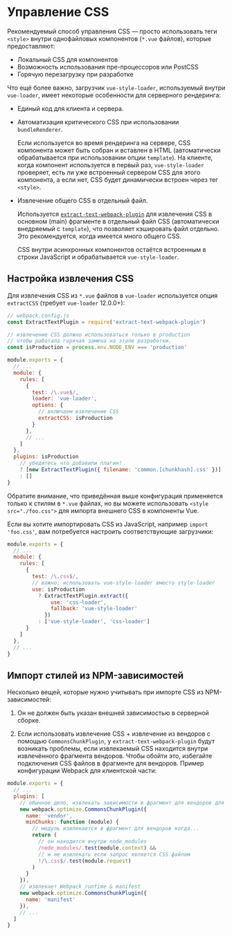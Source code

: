 # Управление CSS

Рекомендуемый способ управления CSS — просто использовать теги `<style>` внутри однофайловых компонентов (`*.vue` файлов), которые предоставляют:

- Локальный CSS для компонентов
- Возможность использования пре-процессоров или PostCSS
- Горячую перезагрузку при разработке

Что ещё более важно, загрузчик `vue-style-loader`, используемый внутри `vue-loader`, имеет некоторые особенности для серверного рендеринга:

- Единый код для клиента и сервера.

- Автоматизация критического CSS при использовании `bundleRenderer`.

  Если используется во время рендеринга на сервере, CSS компонента может быть собран и вставлен в HTML (автоматически обрабатывается при использовании опции `template`). На клиенте, когда компонент используется в первый раз, `vue-style-loader` проверяет, есть ли уже встроенный сервером CSS для этого компонента, а если нет, CSS будет динамически встроен через тег `<style>`.

- Извлечение общего CSS в отдельный файл.

  Используется [`extract-text-webpack-plugin`](https://github.com/webpack-contrib/extract-text-webpack-plugin) для извлечения CSS в основном (main) фрагменте в отдельный файл CSS (автоматически внедряемый с `template`), что позволяет кэшировать файл отдельно. Это рекомендуется, когда имеется много общего CSS.

  CSS внутри асинхронных компонентов остаётся встроенным в строки JavaScript и обрабатывается `vue-style-loader`.

## Настройка извлечения CSS

Для извлечения CSS из `*.vue` файлов в `vue-loader` используется опция `extractCSS` (требует `vue-loader` 12.0.0+):

``` js
// webpack.config.js
const ExtractTextPlugin = require('extract-text-webpack-plugin')

// извлечение CSS должно использоваться только в production
// чтобы работала горячая замена на этапе разработки.
const isProduction = process.env.NODE_ENV === 'production'

module.exports = {
  // ...
  module: {
    rules: [
      {
        test: /\.vue$/,
        loader: 'vue-loader',
        options: {
          // включаем извлечение CSS
          extractCSS: isProduction
        }
      },
      // ...
    ]
  },
  plugins: isProduction
    // убедитесь что добавили плагин!
    ? [new ExtractTextPlugin({ filename: 'common.[chunkhash].css' })]
    : []
}
```

Обратите внимание, что приведённая выше конфигурация применяется только к стилям в `*.vue` файлах, но вы можете использовать `<style src="./foo.css">` для импорта внешнего CSS в компоненты Vue.

Если вы хотите импортировать CSS из JavaScript, например `import 'foo.css'`, вам потребуется настроить соответствующие загрузчики:

``` js
module.exports = {
  // ...
  module: {
    rules: [
      {
        test: /\.css$/,
        // важно: использовать vue-style-loader вместо style-loader
        use: isProduction
          ? ExtractTextPlugin.extract({
              use: 'css-loader',
              fallback: 'vue-style-loader'
            })
          : ['vue-style-loader', 'css-loader']
      }
    ]
  },
  // ...
}
```

## Импорт стилей из NPM-зависимостей

Несколько вещей, которые нужно учитывать при импорте CSS из NPM-зависимостей:

1. Он не должен быть указан внешней зависимостью в серверной сборке.

2. Если использовать извлечение CSS + извлечение из вендоров с помощью `CommonsChunkPlugin`, у `extract-text-webpack-plugin` будут возникать проблемы, если извлекаемый CSS находится внутри извлечённого фрагмента вендоров. Чтобы обойти это, избегайте подключения CSS файлов в фрагменте для вендоров. Пример конфигурации Webpack для клиентской части:

  ``` js
  module.exports = {
    // ...
    plugins: [
      // обычное дело, извлекать зависимости в фрагмент для вендоров для лучшего кэширования.
      new webpack.optimize.CommonsChunkPlugin({
        name: 'vendor',
        minChunks: function (module) {
          // модуль извлекается в фрагмент для вендоров когда...
          return (
            // он находится внутри node_modules
            /node_modules/.test(module.context) &&
            // и не извлекать если запрос является CSS файлом
            !/\.css$/.test(module.request)
          )
        }
      }),
      // извлекает Webpack runtime & manifest
      new webpack.optimize.CommonsChunkPlugin({
        name: 'manifest'
      }),
      // ...
    ]
  }
  ```
